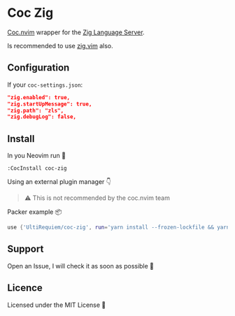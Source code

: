 # Coc Zig

[Coc.nvim](https://github.com/neoclide/coc.nvim) wrapper for the
[Zig Language Server](https://github.com/zigtools/zls).

Is recommended to use [zig.vim](https://github.com/ziglang/zig.vim) also.

## Configuration

If your `coc-settings.json`:

```json
"zig.enabled": true,
"zig.startUpMessage": true,
"zig.path": "zls",
"zig.debugLog": false,
```

## Install

In you Neovim run 🚀

```
:CocInstall coc-zig
```

Using an external plugin manager 👇

> ⚠ This is not recommended by the coc.nvim team

Packer example 📦

```lua
use {'UltiRequiem/coc-zig', run='yarn install --frozen-lockfile && yarn build'}
```

## Support

Open an Issue, I will check it as soon as possible 👀

## Licence

Licensed under the MIT License 📄
